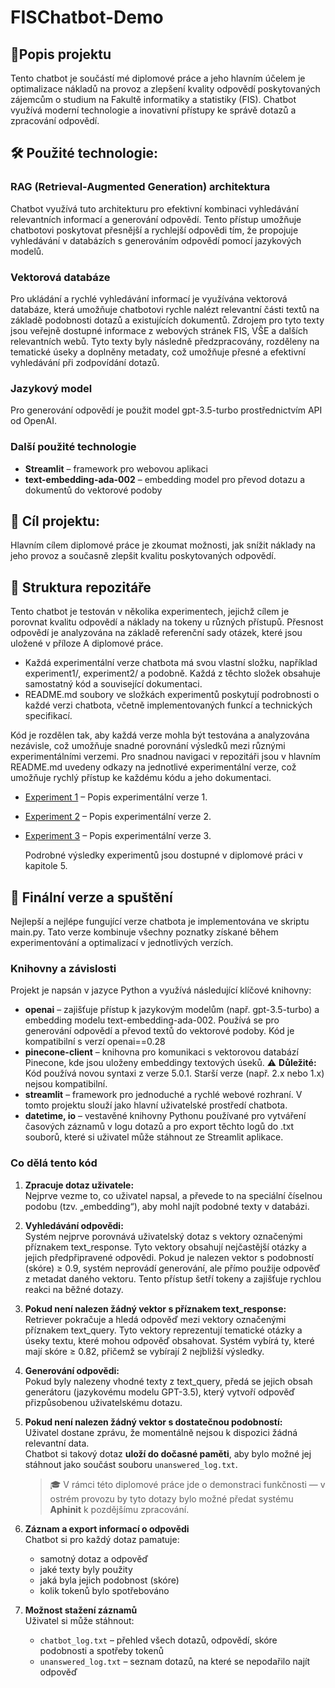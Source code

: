 # FISChatbot-Demo
## 🤖Popis projektu
Tento chatbot je součástí mé diplomové práce a jeho hlavním účelem je optimalizace nákladů na provoz a zlepšení kvality odpovědí poskytovaných zájemcům o studium na Fakultě informatiky a statistiky (FIS). Chatbot využívá moderní technologie a inovativní přístupy ke správě dotazů a zpracování odpovědí.
## 🛠️  Použité technologie:
### RAG (Retrieval-Augmented Generation) architektura
Chatbot využívá tuto architekturu pro efektivní kombinaci vyhledávání relevantních informací a generování odpovědí. Tento přístup umožňuje chatbotovi poskytovat přesnější a rychlejší odpovědi tím, že propojuje vyhledávání v databázích s generováním odpovědí pomocí jazykových modelů.
### Vektorová databáze
Pro ukládání a rychlé vyhledávání informací je využívána vektorová databáze, která umožňuje chatbotovi rychle nalézt relevantní části textů na základě podobnosti dotazů a existujících dokumentů.
Zdrojem pro tyto texty jsou veřejně dostupné informace z webových stránek FIS, VŠE a dalších relevantních webů.
Tyto texty byly následně předzpracovány, rozděleny na tematické úseky a doplněny metadaty, což umožňuje přesné a efektivní vyhledávání při zodpovídání dotazů.

### Jazykový model
Pro generování odpovědí je použit model gpt-3.5-turbo prostřednictvím API od OpenAI.

### Další použité technologie

- **Streamlit** – framework pro webovou aplikaci
- **text-embedding-ada-002** – embedding model pro převod dotazu a dokumentů do vektorové podoby



## 🎯 Cíl projektu:
Hlavním cílem diplomové práce je zkoumat možnosti, jak snížit náklady na jeho provoz a současně zlepšit kvalitu poskytovaných odpovědí.

## 📁 Struktura repozitáře

Tento chatbot je testován v několika experimentech, jejichž cílem je porovnat kvalitu odpovědí a náklady na tokeny u různých přístupů. Přesnost odpovědí je analyzována na základě referenční sady otázek, které jsou uložené v příloze A diplomové práce.

- Každá experimentální verze chatbota má svou vlastní složku, například experiment1/, experiment2/ a podobně. Každá z těchto složek obsahuje samostatný kód a související dokumentaci.
- README.md soubory ve složkách experimentů poskytují podrobnosti o každé verzi chatbota, včetně implementovaných funkcí a technických specifikací.

Kód je rozdělen tak, aby každá verze mohla být testována a analyzována nezávisle, což umožňuje snadné porovnání výsledků mezi různými experimentálními verzemi. Pro snadnou navigaci v repozitáři jsou v hlavním README.md uvedeny odkazy na jednotlivé experimentální verze, což umožňuje rychlý přístup ke každému kódu a jeho dokumentaci.

- [Experiment 1](experiment1/README.md) – Popis experimentální verze 1.
- [Experiment 2](experiment2/README.md) – Popis experimentální verze 2.
- [Experiment 3](experiment3/README.md) – Popis experimentální verze 3.

  Podrobné výsledky experimentů jsou dostupné v diplomové práci v kapitole 5.

## 🚀 Finální verze a spuštění
Nejlepší a nejlépe fungující verze chatbota je implementována ve skriptu main.py. Tato verze kombinuje všechny poznatky získané během experimentování a optimalizací v jednotlivých verzích.
### Knihovny a závislosti
Projekt je napsán v jazyce Python a využívá následující klíčové knihovny:
- **openai** –  zajišťuje přístup k jazykovým modelům (např. gpt-3.5-turbo) a embedding modelu text-embedding-ada-002. Používá se pro generování odpovědí a převod textů do vektorové podoby. Kód je kompatibilní s verzí openai==0.28
- **pinecone-client** – knihovna pro komunikaci s vektorovou databází Pinecone, kde jsou uloženy embeddingy textových úseků. ⚠️ **Důležité:** Kód používá novou syntaxi z verze 5.0.1. Starší verze (např. 2.x nebo 1.x) nejsou kompatibilní.
- **streamlit** – framework pro jednoduché a rychlé webové rozhraní. V tomto projektu slouží jako hlavní uživatelské prostředí chatbota.
- **datetime, io** – vestavěné knihovny Pythonu používané pro vytváření časových záznamů v logu dotazů a pro export těchto logů do .txt souborů, které si uživatel může stáhnout ze Streamlit aplikace.

### Co dělá tento kód

1. **Zpracuje dotaz uživatele:**  
   Nejprve vezme to, co uživatel napsal, a převede to na speciální číselnou podobu (tzv. „embedding“), aby mohl najít podobné texty v databázi.

2. **Vyhledávání odpovědi:**  
   Systém nejprve porovnává uživatelský dotaz s vektory označenými příznakem text_response. Tyto vektory obsahují nejčastější otázky a jejich předpřipravené odpovědi. Pokud je nalezen vektor s podobností (skóre) ≥ 0.9, systém neprovádí generování, ale přímo použije odpověď z metadat daného vektoru. Tento přístup šetří tokeny a zajišťuje rychlou reakci na běžné dotazy.

3. **Pokud není nalezen žádný vektor s příznakem text_response:**  
   Retriever pokračuje a hledá odpověď mezi vektory označenými příznakem text_query. Tyto vektory reprezentují tematické otázky a úseky textu, které mohou odpověď obsahovat. Systém vybírá ty, které mají skóre ≥ 0.82, přičemž se vybírají 2 nejbližší výsledky.

4. **Generování odpovědi:**  
   Pokud byly nalezeny vhodné texty z text_query, předá se jejich obsah generátoru (jazykovému modelu GPT-3.5), který vytvoří odpověď přizpůsobenou uživatelskému dotazu​.

5. **Pokud není nalezen žádný vektor s dostatečnou podobností:**  
   Uživatel dostane zprávu, že momentálně nejsou k dispozici žádná relevantní data.  
   Chatbot si takový dotaz **uloží do dočasné paměti**, aby bylo možné jej stáhnout jako součást souboru `unanswered_log.txt`.  
   > 🎓 V rámci této diplomové práce jde o demonstraci funkčnosti — v ostrém provozu by tyto dotazy bylo možné předat systému **Aphinit** k pozdějšímu zpracování.

6. **Záznam a export informací o odpovědi**  
   Chatbot si pro každý dotaz pamatuje:
   - samotný dotaz a odpověď  
   - jaké texty byly použity  
   - jaká byla jejich podobnost (skóre)  
   - kolik tokenů bylo spotřebováno  

7. **Možnost stažení záznamů**  
   Uživatel si může stáhnout:
   - `chatbot_log.txt` – přehled všech dotazů, odpovědí, skóre podobnosti a spotřeby tokenů  
   - `unanswered_log.txt` – seznam dotazů, na které se nepodařilo najít odpověď
